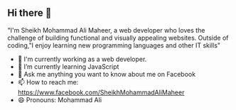 ## Hi there 👋

"I'm Sheikh Mohammad Ali Maheer, a web developer who loves the challenge of building functional and visually appealing websites. Outside of coding,"I enjoy learning new programming languages and other IT skills"

- 🔭 I'm currently working as a web developer.
- 🌱 I’m currently learning JavaScript
- 💬 Ask me anything you want to know about me on Facebook
- 📫 How to reach me: https://www.facebook.com/SheikhMohammadAliMaheer
- 😄 Pronouns: Mohammad Ali
